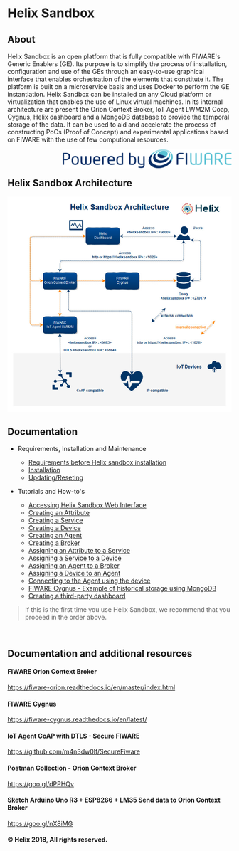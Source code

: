# Helix Sandbox

## About

Helix Sandbox is an open platform that is fully compatible with FIWARE's Generic Enablers (GE). Its purpose is to simplify the process of installation, configuration and use of the GEs through an easy-to-use graphical interface that enables orchestration of the elements that constitute it. The platform is built on a microservice basis and uses Docker to perform the GE instantiation. Helix Sandbox can be installed on any Cloud platform or virtualization that enables the use of Linux virtual machines. In its internal architecture are present the Orion Context Broker, IoT Agent LWM2M Coap, Cygnus, Helix dashboard and a MongoDB database to provide the temporal storage of the data. It can be used to aid and accelerate the process of constructing PoCs (Proof of Concept) and experimental applications based on FIWARE with the use of few computional resources.

<img align="right" src="docs/img/powered_by_fiware.png">

<br>
<br>

## Helix Sandbox Architecture

<img src="docs/img/helixsandbox.jpg">

<br>

## Documentation

  - Requirements, Installation and Maintenance
    - [Requirements before Helix sandbox installation](docs/requirements.md)
    - [Installation](docs/installation.md)
    - [Updating/Reseting](docs/update_reset.md)

  - Tutorials and How-to's
    - [Accessing Helix Sandbox Web Interface](docs/accessing.md)
    - [Creating an Attribute](docs/create_attribute.md)
    - [Creating a Service](docs/create_service.md)
    - [Creating a Device](docs/create_device.md)
    - [Creating an Agent](docs/create_agent.md)
    - [Creating a Broker](docs/create_broker.md)
    - [Assigning an Attribute to a Service](docs/assign_attribute.md)
    - [Assigning a Service to a Device](docs/assign_service.md)
    - [Assigning an Agent to a Broker](docs/assig_agent.md)
    - [Assigning a Device to an Agent](docs/assign_device.md)
    - [Connecting to the Agent using the device](docs/connecting_device.md)
    - [FIWARE Cygnus - Example of historical storage using MongoDB](docs/cygnus_historical_storage.md)
    - [Creating a third-party dashboard](docs/creating_dashboard.md)


  > If this is the first time you use Helix Sandbox, we recommend that you proceed in the order above.

<br>

## Documentation and additional resources

#### FIWARE Orion Context Broker
https://fiware-orion.readthedocs.io/en/master/index.html

#### FIWARE Cygnus
https://fiware-cygnus.readthedocs.io/en/latest/

#### IoT Agent CoAP with DTLS - Secure FIWARE
https://github.com/m4n3dw0lf/SecureFiware

#### Postman Collection - Orion Context Broker
https://goo.gl/dPPHQv

#### Sketch Arduino Uno R3 + ESP8266 + LM35 Send data to Orion Context Broker
https://goo.gl/nX8iMG

#### © Helix 2018, All rights reserved.
